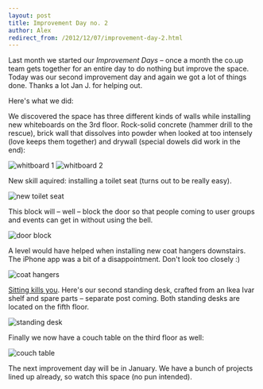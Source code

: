 ```yaml
---
layout: post
title: Improvement Day no. 2
author: Alex
redirect_from: /2012/12/07/improvement-day-2.html
---
```


Last month we started our _Improvement Days_ – once a month the co.up team gets together for an entire day to do nothing but improve the space.
Today was our second improvement day and again we got a lot of things done. Thanks a lot Jan J. for helping out.

Here's what we did:

We discovered the space has three different kinds of walls while installing new whiteboards on the 3rd floor. Rock-solid concrete (hammer drill to the rescue), brick wall that dissolves into powder when looked at too intensely (love keeps them together) and drywall (special dowels did work in the end):

![whitboard 1](/images/blog/improvement/whiteboard1.jpg)
![whitboard 2](/images/blog/improvement/whiteboard2.jpg)

New skill aquired: installing a toilet seat (turns out to be really easy).

![new toilet seat](/images/blog/improvement/toilet.jpg)

This block will – well – block the door so that people coming to user groups and events can get in  without using the bell.

![door block](/images/blog/improvement/block.jpg)

A level would have helped when installing new coat hangers downstairs. The iPhone app was a bit of a disappointment. Don't look too closely :)

![coat hangers](/images/blog/improvement/hangers.jpg)

[Sitting kills you](http://opinionator.blogs.nytimes.com/2010/02/23/stand-up-while-you-read-this/). Here's our second standing desk, crafted from an Ikea Ivar shelf and spare parts – separate post coming. Both standing desks are located on the fifth floor.

![standing desk](/images/blog/improvement/standing_desk.jpg)

Finally we now have a couch table on the third floor as well:

![couch table](/images/blog/improvement/couch_table.jpg)

The next improvement day will be in January. We have a bunch of projects lined up already, so watch this space (no pun intended).
